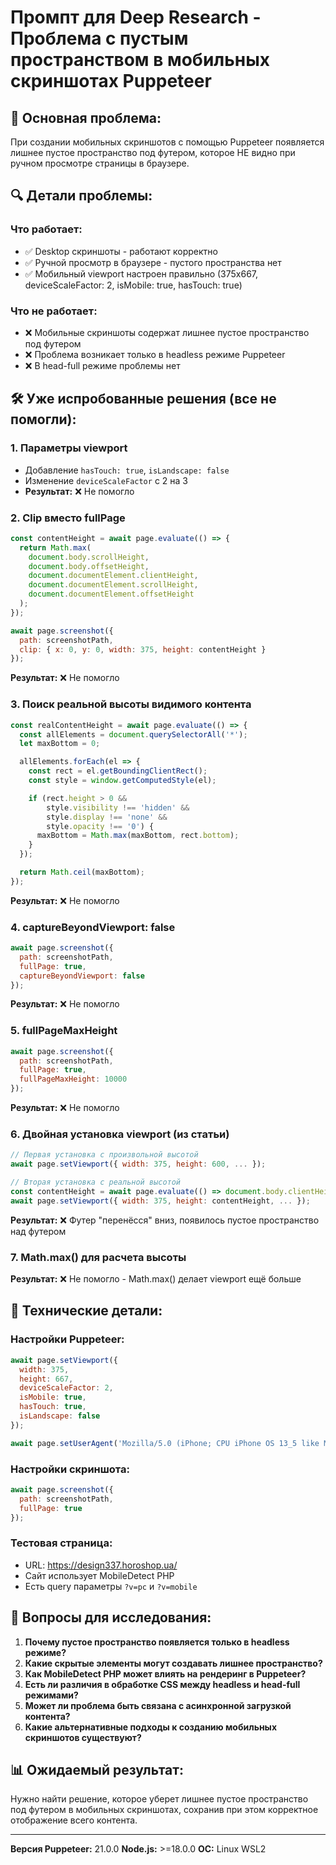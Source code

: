 # Промпт для Deep Research - Проблема с пустым пространством в мобильных скриншотах Puppeteer

## 🎯 **Основная проблема:**
При создании мобильных скриншотов с помощью Puppeteer появляется лишнее пустое пространство под футером, которое НЕ видно при ручном просмотре страницы в браузере.

## 🔍 **Детали проблемы:**

### **Что работает:**
- ✅ Desktop скриншоты - работают корректно
- ✅ Ручной просмотр в браузере - пустого пространства нет
- ✅ Мобильный viewport настроен правильно (375x667, deviceScaleFactor: 2, isMobile: true, hasTouch: true)

### **Что не работает:**
- ❌ Мобильные скриншоты содержат лишнее пустое пространство под футером
- ❌ Проблема возникает только в headless режиме Puppeteer
- ❌ В head-full режиме проблемы нет

## 🛠️ **Уже испробованные решения (все не помогли):**

### 1. **Параметры viewport**
- Добавление `hasTouch: true`, `isLandscape: false`
- Изменение `deviceScaleFactor` с 2 на 3
- **Результат:** ❌ Не помогло

### 2. **Clip вместо fullPage**
```javascript
const contentHeight = await page.evaluate(() => {
  return Math.max(
    document.body.scrollHeight,
    document.body.offsetHeight,
    document.documentElement.clientHeight,
    document.documentElement.scrollHeight,
    document.documentElement.offsetHeight
  );
});

await page.screenshot({
  path: screenshotPath,
  clip: { x: 0, y: 0, width: 375, height: contentHeight }
});
```
**Результат:** ❌ Не помогло

### 3. **Поиск реальной высоты видимого контента**
```javascript
const realContentHeight = await page.evaluate(() => {
  const allElements = document.querySelectorAll('*');
  let maxBottom = 0;

  allElements.forEach(el => {
    const rect = el.getBoundingClientRect();
    const style = window.getComputedStyle(el);

    if (rect.height > 0 &&
        style.visibility !== 'hidden' &&
        style.display !== 'none' &&
        style.opacity !== '0') {
      maxBottom = Math.max(maxBottom, rect.bottom);
    }
  });

  return Math.ceil(maxBottom);
});
```
**Результат:** ❌ Не помогло

### 4. **captureBeyondViewport: false**
```javascript
await page.screenshot({
  path: screenshotPath,
  fullPage: true,
  captureBeyondViewport: false
});
```
**Результат:** ❌ Не помогло

### 5. **fullPageMaxHeight**
```javascript
await page.screenshot({
  path: screenshotPath,
  fullPage: true,
  fullPageMaxHeight: 10000
});
```
**Результат:** ❌ Не помогло

### 6. **Двойная установка viewport (из статьи)**
```javascript
// Первая установка с произвольной высотой
await page.setViewport({ width: 375, height: 600, ... });

// Вторая установка с реальной высотой
const contentHeight = await page.evaluate(() => document.body.clientHeight);
await page.setViewport({ width: 375, height: contentHeight, ... });
```
**Результат:** ❌ Футер "перенёсся" вниз, появилось пустое пространство над футером

### 7. **Math.max() для расчета высоты**
**Результат:** ❌ Не помогло - Math.max() делает viewport ещё больше

## 🔧 **Технические детали:**

### **Настройки Puppeteer:**
```javascript
await page.setViewport({
  width: 375,
  height: 667,
  deviceScaleFactor: 2,
  isMobile: true,
  hasTouch: true,
  isLandscape: false
});

await page.setUserAgent('Mozilla/5.0 (iPhone; CPU iPhone OS 13_5 like Mac OS X) AppleWebKit/605.1.15 (KHTML, like Gecko) Version/13.1.1 Mobile/15E148 Safari/604.1');
```

### **Настройки скриншота:**
```javascript
await page.screenshot({
  path: screenshotPath,
  fullPage: true
});
```

### **Тестовая страница:**
- URL: https://design337.horoshop.ua/
- Сайт использует MobileDetect PHP
- Есть query параметры `?v=pc` и `?v=mobile`

## 🎯 **Вопросы для исследования:**

1. **Почему пустое пространство появляется только в headless режиме?**
2. **Какие скрытые элементы могут создавать лишнее пространство?**
3. **Как MobileDetect PHP может влиять на рендеринг в Puppeteer?**
4. **Есть ли различия в обработке CSS между headless и head-full режимами?**
5. **Может ли проблема быть связана с асинхронной загрузкой контента?**
6. **Какие альтернативные подходы к созданию мобильных скриншотов существуют?**

## 📊 **Ожидаемый результат:**
Нужно найти решение, которое уберет лишнее пустое пространство под футером в мобильных скриншотах, сохранив при этом корректное отображение всего контента.

---
**Версия Puppeteer:** 21.0.0
**Node.js:** >=18.0.0
**ОС:** Linux WSL2
